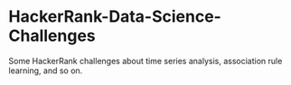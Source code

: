 # HackerRank-Data-Science-Challenges
Some HackerRank challenges about time series analysis, association rule learning, and so on.
